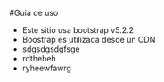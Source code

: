 #Guia de uso<!-- como el h1  -->
* Este sitio usa bootstrap v5.2.2
* Boostrap es utilizada desde un CDN
* sdgsdgsdgfsge
* rdtheheh
* ryheewfawrg